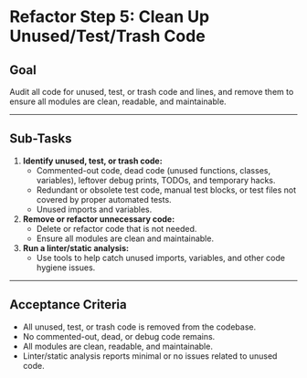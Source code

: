 # Refactor Step 5: Clean Up Unused/Test/Trash Code

## Goal
Audit all code for unused, test, or trash code and lines, and remove them to ensure all modules are clean, readable, and maintainable.

---

## Sub-Tasks

1. **Identify unused, test, or trash code:**
   - Commented-out code, dead code (unused functions, classes, variables), leftover debug prints, TODOs, and temporary hacks.
   - Redundant or obsolete test code, manual test blocks, or test files not covered by proper automated tests.
   - Unused imports and variables.
2. **Remove or refactor unnecessary code:**
   - Delete or refactor code that is not needed.
   - Ensure all modules are clean and maintainable.
3. **Run a linter/static analysis:**
   - Use tools to help catch unused imports, variables, and other code hygiene issues.

---

## Acceptance Criteria
- All unused, test, or trash code is removed from the codebase.
- No commented-out, dead, or debug code remains.
- All modules are clean, readable, and maintainable.
- Linter/static analysis reports minimal or no issues related to unused code. 